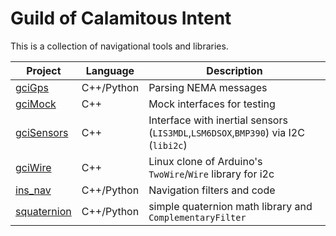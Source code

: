 # Guild of Calamitous Intent

This is a collection of navigational tools and libraries.

| Project | Language | Description
|---------|----------|--------------------------|
| [gciGps][1] | C++/Python | Parsing NEMA messages
| [gciMock][6] | C++ | Mock interfaces for testing
| [gciSensors][2] | C++ | Interface with inertial sensors (`LIS3MDL`,`LSM6DSOX`,`BMP390`) via I2C (`libi2c`)
| [gciWire][7]    | C++ | Linux clone of Arduino's `TwoWire`/`Wire` library for i2c
| [ins_nav][5]    | C++/Python | Navigation filters and code
| [squaternion][4] | C++/Python | simple quaternion math library and `ComplementaryFilter`



[1]: https://github.com/the-guild-of-calamitous-intent/gciGps
[2]: https://github.com/the-guild-of-calamitous-intent/gciSensors
[4]: https://github.com/the-guild-of-calamitous-intent/squaternion
[5]: https://github.com/the-guild-of-calamitous-intent/ins_nav
[6]: https://github.com/the-guild-of-calamitous-intent/gciMock
[7]: https://github.com/the-guild-of-calamitous-intent/gciWire
